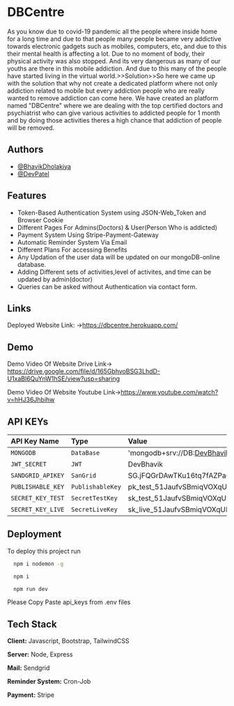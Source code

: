 
# DBCentre

As you know due to covid-19 pandemic all the people where inside home for a long time and due to that people many people became very addictive towards electronic gadgets such as mobiles, computers, etc, and due to this their mental health is affecting a lot. Due to no moment of body, their physical activity was also stopped. And its very dangerous as many of our youths are there in this mobile addiction. And due to this many of the people have started living in the virtual world.>>Solution>>So here we came up with the solution that why not create a dedicated platform where not only addiction related to mobile but every addiction  people who are really wanted to remove addiction can come here. We have created an platform named "DBCentre" where we are dealing with the top certified doctors and psychiatrist who can give various activities to addicted people for 1 month and by doing those activities theres a high chance that addiction of people will be removed.




## Authors

- [@BhavikDholakiya](https://github.com/bhavikdholakiya)
- [@DevPatel](https://github.com/dev-jb-007)


## Features

- Token-Based Authentication System using JSON-Web_Token and Browser Cookie
- Different Pages For Admins(Doctors) & User(Person Who is addicted)
- Payment System Using Stripe-Payment-Gateway
- Automatic Reminder System Via Email
- Different Plans For accessing Benefits
- Any Updation of the user data will be updated on our mongoDB-online database.
- Adding Different sets of activities,level of activites, and time can be updated by admin(doctor)
- Queries can be asked without Authentication via contact form.


## Links
Deployed Website Link:
->https://dbcentre.herokuapp.com/
## Demo
Demo Video Of Website Drive Link->
https://drive.google.com/file/d/165GbhvoBSG3LhdD-U1xaBl6QuYnW1hSE/view?usp=sharing

Demo Video Of Website Youtube Link->https://www.youtube.com/watch?v=hHJ36Jhbihw


## API KEYs


| API Key Name | Type     | Value                |
| :-------- | :------- | :------------------------- |
| `MONGODB` | `DataBase` | 'mongodb+srv://DB:DevBhavik@cluster0.vrzx4.mongodb.net/myFirstDatabase?retryWrites=true&w=majority' |
|`JWT_SECRET`|`JWT`|DevBhavik|
|`SANDGRID_APIKEY`|`SanGrid`|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|
|`PUBLISHABLE_KEY`|`PublishableKey`|pk_test_51JaufvSBmiqVOXqUlAPfOEaM11lKTM4fiY8NP0bWvutTsIHgCaGRCxTUhwryhIbTHZ78vHo0Oqecs2HImtKk9jJv00q6J2tDHT|
|`SECRET_KEY_TEST`|`SecretTestKey`|sk_test_51JaufvSBmiqVOXqUKKtUTsBrVRtEqvaVMpCVI825Rk02gWQ60HyJSHcuDDbFjIoi5WgBQRrN61NbskzPQzscMQb500tEBgzVa4|
|`SECRET_KEY_LIVE`|`SecretLiveKey`|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|


## Deployment

To deploy this project run

```bash
  npm i nodemon -g
```
```bash
  npm i 
```
```bash
  npm run dev
```
Please Copy Paste api_keys from .env files
## Tech Stack

**Client:** Javascript, Bootstrap, TailwindCSS

**Server:** Node, Express

**Mail:** Sendgrid

**Reminder System:** Cron-Job

**Payment:** Stripe

